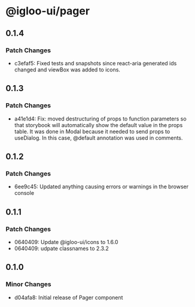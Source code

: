 # @igloo-ui/pager

## 0.1.4

### Patch Changes

- c3efaf5: Fixed tests and snapshots since react-aria generated ids changed and viewBox was added to icons.

## 0.1.3

### Patch Changes

- a41e1d4: Fix: moved destructuring of props to function parameters so that storybook will automatically show the default value in the props table. It was done in Modal because it needed to send props to useDialog. In this case, @default annotation was used in comments.

## 0.1.2

### Patch Changes

- 6ee9c45: Updated anything causing errors or warnings in the browser console

## 0.1.1

### Patch Changes

- 0640409: Update @igloo-ui/icons to 1.6.0
- 0640409: udpate classnames to 2.3.2

## 0.1.0

### Minor Changes

- d04afa8: Initial release of Pager component
